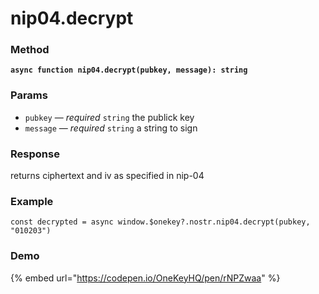 # nip04.decrypt

### Method

<pre><code><strong>async function nip04.decrypt(pubkey, message): string 
</strong></code></pre>

### Params

* `pubkey` — _required_ `string`  the publick key
* `message` — _required_ `string` a string to sign

### Response

returns ciphertext and iv as specified in nip-04

### Example

```
const decrypted = async window.$onekey?.nostr.nip04.decrypt(pubkey, "010203")
```

### Demo

{% embed url="https://codepen.io/OneKeyHQ/pen/rNPZwaa" %}
